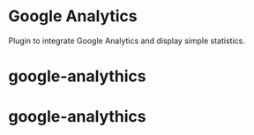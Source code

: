 # Google Analytics

Plugin to integrate Google Analytics and display simple statistics.
# google-analythics
# google-analythics
